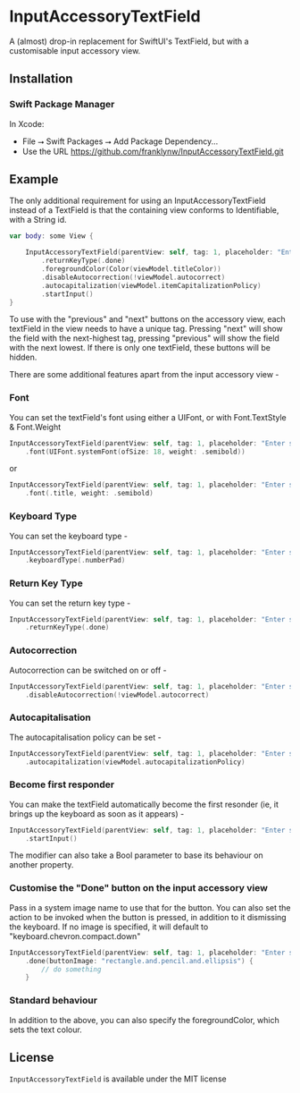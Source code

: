 # InputAccessoryTextField

A (almost) drop-in replacement for SwiftUI's TextField, but with a customisable input accessory view.


## Installation

### Swift Package Manager

In Xcode:
* File ⭢ Swift Packages ⭢ Add Package Dependency...
* Use the URL https://github.com/franklynw/InputAccessoryTextField.git


## Example

The only additional requirement for using an InputAccessoryTextField instead of a TextField is that the containing view conforms to Identifiable, with a String id.

```swift
var body: some View {

    InputAccessoryTextField(parentView: self, tag: 1, placeholder: "Enter search text", text: viewModel.searchTerm)
        .returnKeyType(.done)
        .foregroundColor(Color(viewModel.titleColor))
        .disableAutocorrection(!viewModel.autocorrect)
        .autocapitalization(viewModel.itemCapitalizationPolicy)
        .startInput()
}
```

To use with the "previous" and "next" buttons on the accessory view, each textField in the view needs to have a unique tag. Pressing "next" will show the field with the next-highest tag, pressing "previous" will show the field with the next lowest. If there is only one textField, these buttons will be hidden.

There are some additional features apart from the input accessory view -

### Font

You can set the textField's font using either a UIFont, or with Font.TextStyle & Font.Weight

```swift
InputAccessoryTextField(parentView: self, tag: 1, placeholder: "Enter search text", text: viewModel.searchTerm)
    .font(UIFont.systemFont(ofSize: 18, weight: .semibold))
```

or

```swift
InputAccessoryTextField(parentView: self, tag: 1, placeholder: "Enter search text", text: viewModel.searchTerm)
    .font(.title, weight: .semibold)
```

###  Keyboard Type

You can set the keyboard type -

```swift
InputAccessoryTextField(parentView: self, tag: 1, placeholder: "Enter search text", text: viewModel.searchTerm)
    .keyboardType(.numberPad)
```

### Return Key Type

You can set the return key type -

```swift
InputAccessoryTextField(parentView: self, tag: 1, placeholder: "Enter search text", text: viewModel.searchTerm)
    .returnKeyType(.done)
```

### Autocorrection

Autocorrection can be switched on or off -

```swift
InputAccessoryTextField(parentView: self, tag: 1, placeholder: "Enter search text", text: viewModel.searchTerm)
    .disableAutocorrection(!viewModel.autocorrect)
```

### Autocapitalisation

The autocapitalisation policy can be set -

```swift
InputAccessoryTextField(parentView: self, tag: 1, placeholder: "Enter search text", text: viewModel.searchTerm)
    .autocapitalization(viewModel.autocapitalizationPolicy)
```

### Become first responder

You can make the textField automatically become the first resonder (ie, it brings up the keyboard as soon as it appears) -

```swift
InputAccessoryTextField(parentView: self, tag: 1, placeholder: "Enter search text", text: viewModel.searchTerm)
    .startInput()
```

The modifier can also take a Bool parameter to base its behaviour on another property.

### Customise the "Done" button on the input accessory view

Pass in a system image name to use that for the button. You can also set the action to be invoked when the button is pressed, in addition to it dismissing the keyboard. If no image is specified, it will default to "keyboard.chevron.compact.down"

```swift
InputAccessoryTextField(parentView: self, tag: 1, placeholder: "Enter search text", text: viewModel.searchTerm)
    .done(buttonImage: "rectangle.and.pencil.and.ellipsis") {
        // do something
    }
```

### Standard behaviour

In addition to the above, you can also specify the foregroundColor, which sets the text colour.


## License  

`InputAccessoryTextField` is available under the MIT license
